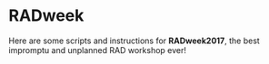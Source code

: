 # RADweek

Here are some scripts and instructions for <b>RADweek2017</b>, the best impromptu and unplanned RAD workshop ever!
